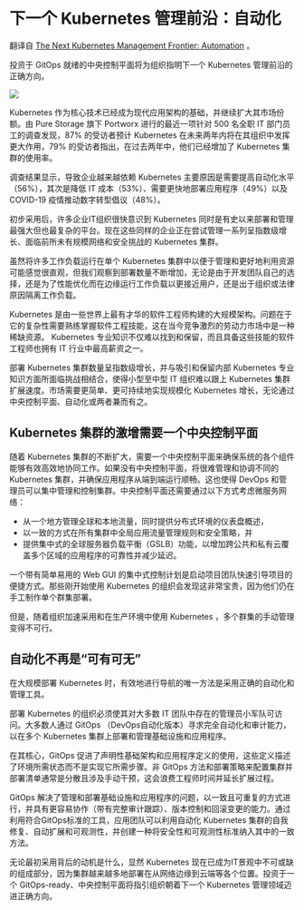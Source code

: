 # 下一个 Kubernetes 管理前沿：自动化

翻译自 [The Next Kubernetes Management Frontier: Automation](https://thenewstack.io/the-next-kubernetes-management-frontier-automation/) 。

投资于 GitOps 就绪的中央控制平面将为组织指明下一个 Kubernetes 管理前沿的正确方向。

![](https://cdn.thenewstack.io/media/2023/03/faa217b2-cells-1872666_1920-1024x512.jpg)

Kubernetes 作为核心技术已经成为现代应用架构的基础，并继续扩大其市场份额。由 Pure Storage 旗下 Portworx 进行的最近一项针对 500 名全职 IT 部门员工的调查发现，87% 的受访者预计 Kubernetes 在未来两年内将在其组织中发挥更大作用，79% 的受访者指出，在过去两年中，他们已经增加了 Kubernetes 集群的使用率。

调查结果显示，导致企业越来越依赖 Kubernetes 主要原因是需要提高自动化水平（56%），其次是降低 IT 成本（53%）、需要更快地部署应用程序（49%）以及 COVID-19 疫情推动数字转型倡议（48%）。

初步采用后，许多企业IT组织很快意识到 Kubernetes 同时是有史以来部署和管理最强大但也最复杂的平台。现在这些同样的企业正在尝试管理一系列呈指数级增长、面临前所未有规模网络和安全挑战的 Kubernetes 集群。

虽然将许多工作负载运行在单个 Kubernetes 集群中以便于管理和更好地利用资源可能感觉很直观，但我们观察到部署数量不断增加，无论是由于开发团队自己的选择，还是为了性能优化而在边缘运行工作负载以更接近用户，还是出于组织或法律原因隔离工作负载。

Kubernetes 是由一些世界上最有才华的软件工程师构建的大规模架构。问题在于它的复杂性需要熟练掌握软件工程技能，这在当今竞争激烈的劳动力市场中是一种稀缺资源。 Kubernetes 专业知识不仅难以找到和保留，而且具备这些技能的软件工程师也拥有 IT 行业中最高薪资之一。

部署 Kubernetes 集群数量呈指数级增长，并与吸引和保留内部 Kubernetes 专业知识方面所面临挑战相结合，使得小型至中型 IT 组织难以跟上 Kubernetes 集群扩展速度。市场需要更简单、更可持续地实现规模化 Kubernetes 增长，无论通过中央控制平面、自动化或两者兼而有之。

## Kubernetes 集群的激增需要一个中央控制平面

随着 Kubernetes 集群的不断扩大，需要一个中央控制平面来确保系统的各个组件能够有效高效地协同工作。如果没有中央控制平面，将很难管理和协调不同的 Kubernetes 集群，并确保应用程序从端到端运行顺畅。这也使得 DevOps 和管理员可以集中管理和控制集群。中央控制平面还需要通过以下方式考虑微服务网络：

* 从一个地方管理全球和本地流量，同时提供分布式环境的仪表盘概述，
* 以一致的方式在所有集群中全局应用流量管理规则和安全策略，并
* 提供集中式的全球服务器负载平衡（GSLB）功能，以增加跨公共和私有云覆盖多个区域的应用程序的可靠性并减少延迟。

一个带有简单易用的 Web GUI 的集中式控制计划是启动项目团队快速引导项目的便捷方式。那些刚开始使用 Kubernetes 的组织会发现这非常宝贵，因为他们仍在手工制作单个群集部署。

但是，随着组织加速采用和在生产环境中使用 Kubernetes ，多个群集的手动管理变得不可行。

## 自动化不再是“可有可无”

在大规模部署 Kubernetes 时，有效地进行导航的唯一方法是采用正确的自动化和管理工具。

部署 Kubernetes 的组织必须使其对大多数 IT 团队中存在的管理员小军队可访问。大多数人通过 GitOps （DevOps自动化版本）寻求完全自动化和审计能力，以在多个 Kubernetes 集群上部署和管理基础设施和应用程序。

在其核心，GitOps 促进了声明性基础架构和应用程序定义的使用，这些定义描述了环境所需状态而不是实现它所需步骤。非 GitOps 方法和部署策略来配置集群并部署清单通常是分散且涉及手动干预，这会浪费工程师时间并延长扩展过程。

GitOps 解决了管理和部署基础设施和应用程序的问题，以一致且可重复的方式进行，并具有更容易协作（带有完整审计跟踪）、版本控制和回滚变更的能力。通过利用符合GitOps标准的工具，应用团队可以利用自动化 Kubernetes 集群的自我修复、自动扩展和可观测性，并创建一种将安全性和可观测性标准纳入其中的一致方法。

无论最初采用背后的动机是什么，显然 Kubernetes 现在已成为IT景观中不可或缺的组成部分，因为集群越来越多地部署在从网络边缘到云端等各个位置。投资于一个 GitOps-ready、中央控制平面将指引组织朝着下一个 Kubernetes 管理领域迈进正确方向。
